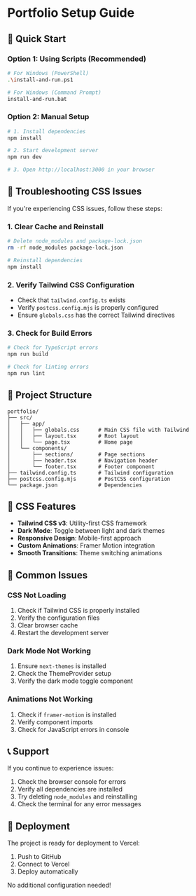# Portfolio Setup Guide

## 🚀 Quick Start

### Option 1: Using Scripts (Recommended)
```bash
# For Windows (PowerShell)
.\install-and-run.ps1

# For Windows (Command Prompt)
install-and-run.bat
```

### Option 2: Manual Setup
```bash
# 1. Install dependencies
npm install

# 2. Start development server
npm run dev

# 3. Open http://localhost:3000 in your browser
```

## 🔧 Troubleshooting CSS Issues

If you're experiencing CSS issues, follow these steps:

### 1. Clear Cache and Reinstall
```bash
# Delete node_modules and package-lock.json
rm -rf node_modules package-lock.json

# Reinstall dependencies
npm install
```

### 2. Verify Tailwind CSS Configuration
- Check that `tailwind.config.ts` exists
- Verify `postcss.config.mjs` is properly configured
- Ensure `globals.css` has the correct Tailwind directives

### 3. Check for Build Errors
```bash
# Check for TypeScript errors
npm run build

# Check for linting errors
npm run lint
```

## 📁 Project Structure
```
portfolio/
├── src/
│   ├── app/
│   │   ├── globals.css      # Main CSS file with Tailwind
│   │   ├── layout.tsx       # Root layout
│   │   └── page.tsx         # Home page
│   └── components/
│       ├── sections/        # Page sections
│       ├── header.tsx       # Navigation header
│       └── footer.tsx       # Footer component
├── tailwind.config.ts       # Tailwind configuration
├── postcss.config.mjs       # PostCSS configuration
└── package.json             # Dependencies
```

## 🎨 CSS Features

- **Tailwind CSS v3**: Utility-first CSS framework
- **Dark Mode**: Toggle between light and dark themes
- **Responsive Design**: Mobile-first approach
- **Custom Animations**: Framer Motion integration
- **Smooth Transitions**: Theme switching animations

## 🐛 Common Issues

### CSS Not Loading
1. Check if Tailwind CSS is properly installed
2. Verify the configuration files
3. Clear browser cache
4. Restart the development server

### Dark Mode Not Working
1. Ensure `next-themes` is installed
2. Check the ThemeProvider setup
3. Verify the dark mode toggle component

### Animations Not Working
1. Check if `framer-motion` is installed
2. Verify component imports
3. Check for JavaScript errors in console

## 📞 Support

If you continue to experience issues:
1. Check the browser console for errors
2. Verify all dependencies are installed
3. Try deleting `node_modules` and reinstalling
4. Check the terminal for any error messages

## 🚀 Deployment

The project is ready for deployment to Vercel:
1. Push to GitHub
2. Connect to Vercel
3. Deploy automatically

No additional configuration needed!